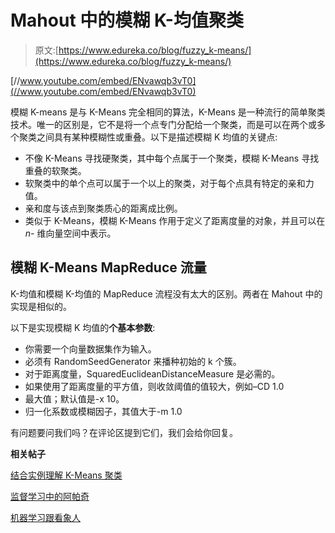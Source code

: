 # Mahout 中的模糊 K-均值聚类

> 原文:[https://www.edureka.co/blog/fuzzy_k-means/](https://www.edureka.co/blog/fuzzy_k-means/)

[//www.youtube.com/embed/ENvawqb3vT0](//www.youtube.com/embed/ENvawqb3vT0)

模糊 K-means 是与 K-Means 完全相同的算法，K-Means 是一种流行的简单聚类技术。唯一的区别是，它不是将一个点专门分配给一个聚类，而是可以在两个或多个聚类之间具有某种模糊性或重叠。以下是描述模糊 K 均值的关键点:

*   不像 K-Means 寻找硬聚类，其中每个点属于一个聚类，模糊 K-Means 寻找重叠的软聚类。
*   软聚类中的单个点可以属于一个以上的聚类，对于每个点具有特定的亲和力值。
*   亲和度与该点到聚类质心的距离成比例。
*   类似于 K-Means，模糊 K-Means 作用于定义了距离度量的对象，并且可以在 *n-* 维向量空间中表示。

## 模糊 K-Means MapReduce 流量

K-均值和模糊 K-均值的 MapReduce 流程没有太大的区别。两者在 Mahout 中的实现是相似的。

以下是实现模糊 K 均值的**个基本参数**:

*   你需要一个向量数据集作为输入。
*   必须有 RandomSeedGenerator 来播种初始的 k 个簇。
*   对于距离度量，SquaredEuclideanDistanceMeasure 是必需的。
*   如果使用了距离度量的平方值，则收敛阈值的值较大，例如–CD 1.0
*   最大值；默认值是-x 10。
*   归一化系数或模糊因子，其值大于-m 1.0

有问题要问我们吗？在评论区提到它们，我们会给你回复。

**相关帖子**

[结合实例理解 K-Means 聚类](https://www.edureka.co/blog/k-means-clustering/ "K-Means Clustering")

[监督学习中的阿帕奇](https://www.edureka.co/blog/supervised-learning-technique-in-mahout/ "Supervised Learning in Apache Mahout")

[机器学习跟看象人](https://www.edureka.co/mahout-self-paced "Machine Learning with Mahout")